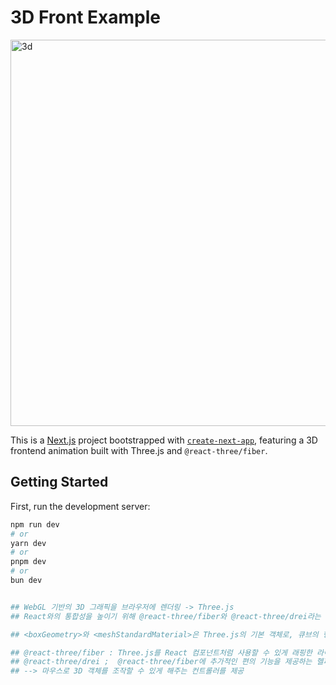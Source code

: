 # 3D Front Example
<img width="618" alt="3d" src="https://github.com/user-attachments/assets/2d214041-d1ab-4a4c-a1b1-006c132641f5" />

This is a [Next.js](https://nextjs.org) project bootstrapped with [`create-next-app`](https://nextjs.org/docs/pages/api-reference/create-next-app), featuring a 3D frontend animation built with Three.js and `@react-three/fiber`.

## Getting Started

First, run the development server:

```bash
npm run dev
# or
yarn dev
# or
pnpm dev
# or
bun dev


## WebGL 기반의 3D 그래픽을 브라우저에 렌더링 -> Three.js
## React와의 통합성을 높이기 위해 @react-three/fiber와 @react-three/drei라는 라이브러리를 활용

## <boxGeometry>와 <meshStandardMaterial>은 Three.js의 기본 객체로, 큐브의 형태와 색상을 정의

## @react-three/fiber : Three.js를 React 컴포넌트처럼 사용할 수 있게 래핑한 라이브러리. <Canvas>와 useFrame 훅
## @react-three/drei ;  @react-three/fiber에 추가적인 편의 기능을 제공하는 헬퍼 라이브러리. <OrbitControls>
## --> 마우스로 3D 객체를 조작할 수 있게 해주는 컨트롤러를 제공






